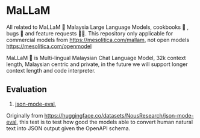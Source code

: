 # MaLLaM

All related to MaLLaM 🌙 Malaysia Large Language Models, cookbooks 📖 , bugs 🐛 and feature requests 🙇🏽. This repository only applicable for commercial models from https://mesolitica.com/mallam, not open models https://mesolitica.com/openmodel

MaLLaM 🌙 is Multi-lingual Malaysian Chat Language Model, 32k context length, Malaysian centric and private, in the future we will support longer context length and code interpreter.

## Evaluation

1. [json-mode-eval](evaluation/json-mode-eval),

Originally from https://huggingface.co/datasets/NousResearch/json-mode-eval, this test is to test how good the models able to convert human natural text into JSON output given the OpenAPI schema.
